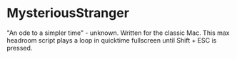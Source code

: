 # MysteriousStranger
"An ode to a simpler time" - unknown. Written for the classic Mac. This max headroom script plays a loop in quicktime fullscreen until Shift + ESC is pressed.
